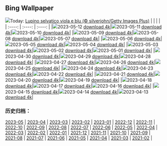 ## Bing Wallpaper
![](https://global.bing.com/th?id=OHR.WildLupine_IT-IT7783064723_UHD.jpg&w=1000)Today: [Lupino selvatico viola e blu (© silverjohn/Getty Images Plus)](https://global.bing.com/th?id=OHR.WildLupine_IT-IT7783064723_UHD.jpg)
|      |      |      |
| :----: | :----: | :----: |
|![](https://global.bing.com/th?id=OHR.WildLupine_IT-IT7783064723_UHD.jpg&pid=hp&w=384&h=216&rs=1&c=4)2023-05-12 [download 4k](https://global.bing.com/th?id=OHR.WildLupine_IT-IT7783064723_UHD.jpg)|![](https://global.bing.com/th?id=OHR.Bevagna_IT-IT7498659443_UHD.jpg&pid=hp&w=384&h=216&rs=1&c=4)2023-05-11 [download 4k](https://global.bing.com/th?id=OHR.Bevagna_IT-IT7498659443_UHD.jpg)|![](https://global.bing.com/th?id=OHR.CordouanLighthouse_IT-IT6579555278_UHD.jpg&pid=hp&w=384&h=216&rs=1&c=4)2023-05-10 [download 4k](https://global.bing.com/th?id=OHR.CordouanLighthouse_IT-IT6579555278_UHD.jpg)|
|![](https://global.bing.com/th?id=OHR.Pompei_IT-IT4615926702_UHD.jpg&pid=hp&w=384&h=216&rs=1&c=4)2023-05-09 [download 4k](https://global.bing.com/th?id=OHR.Pompei_IT-IT4615926702_UHD.jpg)|![](https://global.bing.com/th?id=OHR.TheChaps_IT-IT7027496709_UHD.jpg&pid=hp&w=384&h=216&rs=1&c=4)2023-05-08 [download 4k](https://global.bing.com/th?id=OHR.TheChaps_IT-IT7027496709_UHD.jpg)|![](https://global.bing.com/th?id=OHR.SealLaughing_IT-IT6694983805_UHD.jpg&pid=hp&w=384&h=216&rs=1&c=4)2023-05-07 [download 4k](https://global.bing.com/th?id=OHR.SealLaughing_IT-IT6694983805_UHD.jpg)|
|![](https://global.bing.com/th?id=OHR.HwangmaesanAzaleas_IT-IT3245665910_UHD.jpg&pid=hp&w=384&h=216&rs=1&c=4)2023-05-06 [download 4k](https://global.bing.com/th?id=OHR.HwangmaesanAzaleas_IT-IT3245665910_UHD.jpg)|![](https://global.bing.com/th?id=OHR.Popocatepetl_IT-IT2263518716_UHD.jpg&pid=hp&w=384&h=216&rs=1&c=4)2023-05-05 [download 4k](https://global.bing.com/th?id=OHR.Popocatepetl_IT-IT2263518716_UHD.jpg)|![](https://global.bing.com/th?id=OHR.RebelBase_IT-IT4204234662_UHD.jpg&pid=hp&w=384&h=216&rs=1&c=4)2023-05-04 [download 4k](https://global.bing.com/th?id=OHR.RebelBase_IT-IT4204234662_UHD.jpg)|
|![](https://global.bing.com/th?id=OHR.ThreeWildebeest_IT-IT3805881299_UHD.jpg&pid=hp&w=384&h=216&rs=1&c=4)2023-05-03 [download 4k](https://global.bing.com/th?id=OHR.ThreeWildebeest_IT-IT3805881299_UHD.jpg)|![](https://global.bing.com/th?id=OHR.KlostersSerneus_IT-IT3251495028_UHD.jpg&pid=hp&w=384&h=216&rs=1&c=4)2023-05-02 [download 4k](https://global.bing.com/th?id=OHR.KlostersSerneus_IT-IT3251495028_UHD.jpg)|![](https://global.bing.com/th?id=OHR.QuebecCityBridge_IT-IT2390988840_UHD.jpg&pid=hp&w=384&h=216&rs=1&c=4)2023-05-01 [download 4k](https://global.bing.com/th?id=OHR.QuebecCityBridge_IT-IT2390988840_UHD.jpg)|
|![](https://global.bing.com/th?id=OHR.ExteriorPreservationHall_IT-IT1147958461_UHD.jpg&pid=hp&w=384&h=216&rs=1&c=4)2023-04-30 [download 4k](https://global.bing.com/th?id=OHR.ExteriorPreservationHall_IT-IT1147958461_UHD.jpg)|![](https://global.bing.com/th?id=OHR.JTNPMilkyWay_IT-IT0241234588_UHD.jpg&pid=hp&w=384&h=216&rs=1&c=4)2023-04-29 [download 4k](https://global.bing.com/th?id=OHR.JTNPMilkyWay_IT-IT0241234588_UHD.jpg)|![](https://global.bing.com/th?id=OHR.MariposaGrove_IT-IT8703227587_UHD.jpg&pid=hp&w=384&h=216&rs=1&c=4)2023-04-28 [download 4k](https://global.bing.com/th?id=OHR.MariposaGrove_IT-IT8703227587_UHD.jpg)|
|![](https://global.bing.com/th?id=OHR.ItalyDolomitesSeiserAlm_IT-IT4289580227_UHD.jpg&pid=hp&w=384&h=216&rs=1&c=4)2023-04-27 [download 4k](https://global.bing.com/th?id=OHR.ItalyDolomitesSeiserAlm_IT-IT4289580227_UHD.jpg)|![](https://global.bing.com/th?id=OHR.GHOAudubonDay_IT-IT7709502144_UHD.jpg&pid=hp&w=384&h=216&rs=1&c=4)2023-04-26 [download 4k](https://global.bing.com/th?id=OHR.GHOAudubonDay_IT-IT7709502144_UHD.jpg)|![](https://global.bing.com/th?id=OHR.FrecceTricolori_IT-IT2306161494_UHD.jpg&pid=hp&w=384&h=216&rs=1&c=4)2023-04-25 [download 4k](https://global.bing.com/th?id=OHR.FrecceTricolori_IT-IT2306161494_UHD.jpg)|
|![](https://global.bing.com/th?id=OHR.FranconianWineCellar_IT-IT2051034569_UHD.jpg&pid=hp&w=384&h=216&rs=1&c=4)2023-04-24 [download 4k](https://global.bing.com/th?id=OHR.FranconianWineCellar_IT-IT2051034569_UHD.jpg)|![](https://global.bing.com/th?id=OHR.StuttgartPublicLibrary_IT-IT6419135185_UHD.jpg&pid=hp&w=384&h=216&rs=1&c=4)2023-04-23 [download 4k](https://global.bing.com/th?id=OHR.StuttgartPublicLibrary_IT-IT6419135185_UHD.jpg)|![](https://global.bing.com/th?id=OHR.EarthDayFox_IT-IT5922500776_UHD.jpg&pid=hp&w=384&h=216&rs=1&c=4)2023-04-22 [download 4k](https://global.bing.com/th?id=OHR.EarthDayFox_IT-IT5922500776_UHD.jpg)|
|![](https://global.bing.com/th?id=OHR.ProcidaItaly_IT-IT5234311599_UHD.jpg&pid=hp&w=384&h=216&rs=1&c=4)2023-04-21 [download 4k](https://global.bing.com/th?id=OHR.ProcidaItaly_IT-IT5234311599_UHD.jpg)|![](https://global.bing.com/th?id=OHR.NIrelandGiants_IT-IT5231557937_UHD.jpg&pid=hp&w=384&h=216&rs=1&c=4)2023-04-20 [download 4k](https://global.bing.com/th?id=OHR.NIrelandGiants_IT-IT5231557937_UHD.jpg)|![](https://global.bing.com/th?id=OHR.SanGimignano1_IT-IT9409869098_UHD.jpg&pid=hp&w=384&h=216&rs=1&c=4)2023-04-19 [download 4k](https://global.bing.com/th?id=OHR.SanGimignano1_IT-IT9409869098_UHD.jpg)|
|![](https://global.bing.com/th?id=OHR.MPPUnesco_IT-IT3824162238_UHD.jpg&pid=hp&w=384&h=216&rs=1&c=4)2023-04-18 [download 4k](https://global.bing.com/th?id=OHR.MPPUnesco_IT-IT3824162238_UHD.jpg)|![](https://global.bing.com/th?id=OHR.OneThousandSprings_IT-IT4206647958_UHD.jpg&pid=hp&w=384&h=216&rs=1&c=4)2023-04-17 [download 4k](https://global.bing.com/th?id=OHR.OneThousandSprings_IT-IT4206647958_UHD.jpg)|![](https://global.bing.com/th?id=OHR.KiteDay_IT-IT3478773106_UHD.jpg&pid=hp&w=384&h=216&rs=1&c=4)2023-04-16 [download 4k](https://global.bing.com/th?id=OHR.KiteDay_IT-IT3478773106_UHD.jpg)|
|![](https://global.bing.com/th?id=OHR.LorenzoQuinn_IT-IT2361937887_UHD.jpg&pid=hp&w=384&h=216&rs=1&c=4)2023-04-15 [download 4k](https://global.bing.com/th?id=OHR.LorenzoQuinn_IT-IT2361937887_UHD.jpg)|![](https://global.bing.com/th?id=OHR.RedSeaStars_IT-IT1751132764_UHD.jpg&pid=hp&w=384&h=216&rs=1&c=4)2023-04-14 [download 4k](https://global.bing.com/th?id=OHR.RedSeaStars_IT-IT1751132764_UHD.jpg)|![](https://global.bing.com/th?id=OHR.PhloxSubulata_IT-IT2380570126_UHD.jpg&pid=hp&w=384&h=216&rs=1&c=4)2023-04-13 [download 4k](https://global.bing.com/th?id=OHR.PhloxSubulata_IT-IT2380570126_UHD.jpg)|

### 历史归档：
[2023-05](https://github.com/niumoo/bing-wallpaper/tree/main/picture/2023-05/) | [2023-04](https://github.com/niumoo/bing-wallpaper/tree/main/picture/2023-04/) | [2023-03](https://github.com/niumoo/bing-wallpaper/tree/main/picture/2023-03/) | [2023-02](https://github.com/niumoo/bing-wallpaper/tree/main/picture/2023-02/) | [2023-01](https://github.com/niumoo/bing-wallpaper/tree/main/picture/2023-01/) | [2022-12](https://github.com/niumoo/bing-wallpaper/tree/main/picture/2022-12/) | [2022-11](https://github.com/niumoo/bing-wallpaper/tree/main/picture/2022-11/) | [2022-10](https://github.com/niumoo/bing-wallpaper/tree/main/picture/2022-10/) | 
[2022-09](https://github.com/niumoo/bing-wallpaper/tree/main/picture/2022-09/) | [2022-08](https://github.com/niumoo/bing-wallpaper/tree/main/picture/2022-08/) | [2022-07](https://github.com/niumoo/bing-wallpaper/tree/main/picture/2022-07/) | [2022-06](https://github.com/niumoo/bing-wallpaper/tree/main/picture/2022-06/) | [2022-05](https://github.com/niumoo/bing-wallpaper/tree/main/picture/2022-05/) | [2022-04](https://github.com/niumoo/bing-wallpaper/tree/main/picture/2022-04/) | [2022-03](https://github.com/niumoo/bing-wallpaper/tree/main/picture/2022-03/) | [2022-02](https://github.com/niumoo/bing-wallpaper/tree/main/picture/2022-02/) | 
[2022-01](https://github.com/niumoo/bing-wallpaper/tree/main/picture/2022-01/) | [2021-12](https://github.com/niumoo/bing-wallpaper/tree/main/picture/2021-12/) | [2021-11](https://github.com/niumoo/bing-wallpaper/tree/main/picture/2021-11/) | [2021-10](https://github.com/niumoo/bing-wallpaper/tree/main/picture/2021-10/) | [2021-09](https://github.com/niumoo/bing-wallpaper/tree/main/picture/2021-09/) | [2021-08](https://github.com/niumoo/bing-wallpaper/tree/main/picture/2021-08/) | [2021-07](https://github.com/niumoo/bing-wallpaper/tree/main/picture/2021-07/) | [2021-06](https://github.com/niumoo/bing-wallpaper/tree/main/picture/2021-06/) | 
[2021-05](https://github.com/niumoo/bing-wallpaper/tree/main/picture/2021-05/) | [2021-04](https://github.com/niumoo/bing-wallpaper/tree/main/picture/2021-04/) | [2021-03](https://github.com/niumoo/bing-wallpaper/tree/main/picture/2021-03/) | [2021-02](https://github.com/niumoo/bing-wallpaper/tree/main/picture/2021-02/) | 